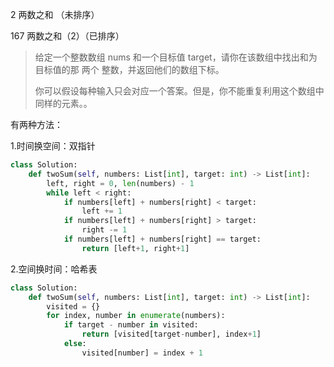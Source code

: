 2 两数之和 （未排序）

167 两数之和（2）（已排序）

> 给定一个整数数组 nums 和一个目标值 target，请你在该数组中找出和为目标值的那 两个 整数，并返回他们的数组下标。
>
> 你可以假设每种输入只会对应一个答案。但是，你不能重复利用这个数组中同样的元素。。
>

有两种方法：

1.时间换空间：双指针

```python
class Solution:
    def twoSum(self, numbers: List[int], target: int) -> List[int]:
        left, right = 0, len(numbers) - 1
        while left < right:
            if numbers[left] + numbers[right] < target:
                left += 1
            if numbers[left] + numbers[right] > target:
                right -= 1
            if numbers[left] + numbers[right] == target:
                return [left+1, right+1]
```

2.空间换时间：哈希表

```python
class Solution:
    def twoSum(self, numbers: List[int], target: int) -> List[int]:
        visited = {}
        for index, number in enumerate(numbers):
            if target - number in visited:
                return [visited[target-number], index+1]
            else:
                visited[number] = index + 1
```

